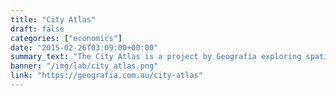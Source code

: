 ```yaml
---
title: "City Atlas"
draft: false
categories: ["economics"]
date: "2015-02-26T03:09:00+00:00"
summary_text: "The City Atlas is a project by Geografia exploring spatial patterns across metropolitan areas. It is designed to illustrate current and future employment and service accessibility."
banner: "/img/lab/city_atlas.png"
link: "https://geografia.com.au/city-atlas"
---
```

